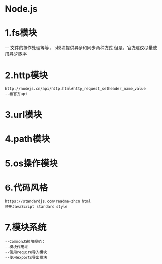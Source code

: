 # Node.js  
# 1.fs模块
-- 文件的操作处理等等，fs模块提供异步和同步两种方式
       但是，官方建议尽量使用异步版本
# 2.http模块
    http://nodejs.cn/api/http.html#http_request_setheader_name_value    
    --看官方api
# 3.url模块
# 4.path模块
# 5.os操作模块
# 6.代码风格
    https://standardjs.com/readme-zhcn.html    
    使用JavaScript standard style
# 7.模块系统
    --CommonJS模块规范：
    --模块作用域
    --使用require导入模块
    --使用exports导出模块